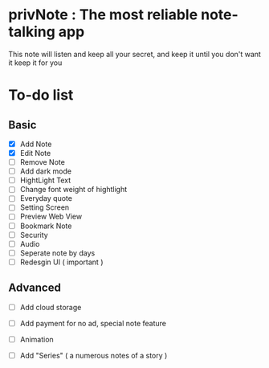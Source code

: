 # privNote : The most reliable note-talking app

This note will listen and keep all your secret, and keep it until you don't want it keep it for you



# To-do list

##  Basic

- [x] Add Note
- [x] Edit Note
- [ ] Remove Note
- [ ] Add dark mode
- [ ] HightLight Text
- [ ] Change font weight of hightlight
- [ ] Everyday quote
- [ ] Setting Screen
- [ ] Preview Web View
- [ ] Bookmark Note
- [ ] Security
- [ ] Audio 
- [ ] Seperate note by days
- [ ] Redesgin UI ( important )
## Advanced 
- [ ] Add cloud storage
- [ ] Add payment for no ad, special note feature
- [ ] Animation
- [ ] Add "Series" ( a numerous notes of a story )

